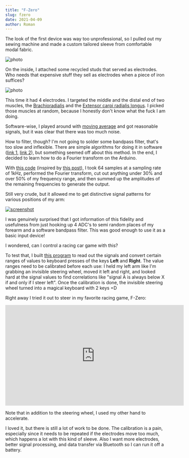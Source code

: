 ```yaml
---
title: "F-Zero"
slug: fzero
date: 2021-04-09
author: Roman
---
```


The look of the first device was way too unprofessional, so I pulled out my
sewing machine and made a custom tailored sleeve from comfortable modal fabric.

![photo](/img/prototypes/p2.jpg)

On the inside, I attached some recycled studs that served as electrodes. Who
needs that expensive stuff they sell as electrodes when a piece of iron
suffices?

![photo](/img/prototypes/p2_inside.jpg)

This time it had 4 electrodes.  I targeted the middle and the distal end of two
muscles, the [Brachioradialis](https://en.wikipedia.org/wiki/Brachioradialis)
and the [Extensor carpi radialis
longus](https://en.wikipedia.org/wiki/Extensor_carpi_radialis_longus_muscle).
I picked those muscles at random, because I honestly don't know what the fuck I
am doing.

Software-wise, I played around with [moving average](https://codeberg.org/psylink/psylink/src/branch/master/experimental/2_steering_wheel/ReadAnalogVoltage2.ino)
and got reasonable signals, but it was clear that there was too much noise.

How to filter, though?  I'm not going to solder some bandpass filter, that's
too slow and inflexible.  There are simple algorithms for doing it in software
([link 1](https://en.wikipedia.org/w/index.php?title=High-pass_filter&oldid=1012587592#Algorithmic_implementation),
[link 2](https://www.norwegiancreations.com/2016/03/arduino-tutorial-simple-high-pass-band-pass-and-band-stop-filtering/)),
but something seemed off about this method.  In the end, I decided to learn how
to do a Fourier transform on the Arduino.

With [this code](https://codeberg.org/psylink/psylink/src/branch/master/experimental/2_steering_wheel/TestFFT2.ino)
(inspired by [this post](https://www.norwegiancreations.com/2017/08/what-is-fft-and-how-can-you-implement-it-on-an-arduino/)),
I took 64 samples at a sampling rate of 1kHz, performed the Fourier transform,
cut out anything under 30% and over 50% of my frequency range, and then summed
up the amplitudes of the remaining frequencies to generate the output.

Still very crude, but it allowed me to get distinctive signal patterns for
various positions of my arm:

[![screenshot](/img/blog/2021-04-10_testfft2.thumb.jpg)](/img/blog/2021-04-10_testfft2.png)

I was genuinely surprised that I got information of this fidelity and
usefulness from just hooking up 4 ADC's to semi random places of my forearm and
a software bandpass filter.  This was good enough to use it as a basic input
device!

I wondered, can I control a racing car game with this?

To test that, I built [this program](https://codeberg.org/psylink/psylink/src/branch/master/experimental/2_steering_wheel/readserial.py)
to read out the signals and convert certain ranges of values to keyboard
presses of the keys **Left** and **Right**.  The value ranges need to be
calibrated before each use:  I held my left arm like I'm grabbing an invisible
steering wheel, moved it left and right, and looked hard at the signal values
to find correlations like "signal A is always below X if and only if I steer
left".  Once the calibration is done, the invisible steering wheel turned into
a magical keyboard with 2 keys =D

Right away I tried it out to steer in my favorite racing game, F-Zero:

<iframe width="560" height="315" sandbox="allow-same-origin allow-scripts allow-popups" title="PsyLink 2 Demo (remastered)" src="https://peertube.linuxrocks.online/videos/embed/2b3bba33-f53f-4654-96f4-e4d0963e7586" frameborder="0" allowfullscreen></iframe>

Note that in addition to the steering wheel, I used my other hand to
accelerate.

I loved it, but there is still a lot of work to be done.  The calibration is a
pain, especially since it needs to be repeated if the electrodes move too much,
which happens a lot with this kind of sleeve.  Also I want more electrodes,
better signal processing, and data transfer via Bluetooth so I can run it off a
battery.
